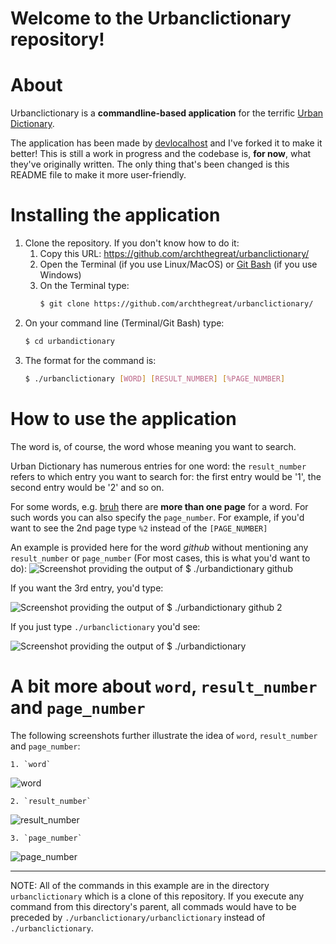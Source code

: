 # Welcome to the Urbanclictionary repository!

# About

Urbanclictionary is a **commandline-based application** for the terrific [Urban Dictionary](https://cutt.ly/lV1iaTj).

The application has been made by [devlocalhost](https://cutt.ly/JV1izx1) and I've forked it to make it better! This is still a work in progress and the codebase is, **for now**, what they've originally written. The only thing that's been changed is this README file to make it more user-friendly.

# Installing the application

1. Clone the repository. If you don't know how to do it:
    1. Copy this URL: https://github.com/archthegreat/urbanclictionary/
    2. Open the Terminal (if you use Linux/MacOS) or [Git Bash](https://gitforwindows.org/) (if you use Windows)
    3. On the Terminal type:
        ```bash
        $ git clone https://github.com/archthegreat/urbanclictionary/
        ```
2. On your command line (Terminal/Git Bash) type:
    ```bash
    $ cd urbandictionary
3. The format for the command is:
    ```bash
    $ ./urbanclictionary [WORD] [RESULT_NUMBER] [%PAGE_NUMBER]
    ```


# How to use the application

The word is, of course, the word whose meaning you want to search.

Urban Dictionary has numerous entries for one word: the `result_number` refers to which entry you want to search for: the first entry would be '1', the second entry would be '2' and so on.

For some words, e.g. [bruh](https://www.urbandictionary.com/define.php?term=Bruh) there are **more than one page** for a word. For such words you can also specify the `page_number`. For example, if you'd want to see the 2nd page type `%2` instead of the `[PAGE_NUMBER]`

An example is provided here for the word *github* without mentioning any ```result_number``` or ```page_number``` (For most cases, this is what you'd want to do):
![Screenshot providing the output of ```$ ./urbandictionary github```](https://i.imgur.com/B46FCkR.png)

If you want the 3rd entry, you'd type:

![Screenshot providing the output of ```$ ./urbandictionary github 2```](https://i.imgur.com/N1OAAoI.png)

If you just type `./urbanclictionary` you'd see:

![Screenshot providing the output of ```$ ./urbandictionary```](https://i.imgur.com/riVOK32.png)

# A bit more about `word`, `result_number` and `page_number`

The following screenshots further illustrate the idea of `word`, `result_number` and `page_number`:
    
    1. `word`

    
![word](https://i.imgur.com/1WwWPsB.png)
    
    2. `result_number`

![result_number](https://i.imgur.com/YuaKnaE.png)

    3. `page_number`

![page_number](https://i.imgur.com/UmyGLcr.png)

---
NOTE: All of the commands in this example are in the directory `urbanclictionary` which is a clone of this repository. If you execute any command from this directory's parent, all commads would have to be preceded by `./urbanclictionary/urbanclictionary` instead of `./urbanclictionary`.
